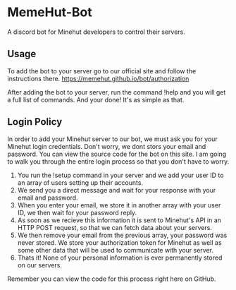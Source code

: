 # MemeHut-Bot
A discord bot for Minehut developers to control their servers.

## Usage
To add the bot to your server go to our official site and follow the instructions there.
https://memehut.github.io/bot/authorization

After adding the bot to your server, run the command !help and you will get a full list of commands. And your done! It's as simple as that.

## Login Policy
In order to add your Minehut server to our bot, we must ask you for your Minehut login credentials. Don't worry, we dont stors your email and password. You can view the source code for the bot on this site. I am going to walk you through the entire login process so that you don't have to worry. 

1. You run the !setup command in your server and we add your user ID to an array of users setting up their accounts.
2. We send you a direct message and wait for your response with your email and password. 
3. When you enter your email, we store it in another array with your user ID, we then wait for your password reply.
4. As soon as we recieve this information it is sent to Minehut's API in an HTTP POST request, so that we can fetch data about your servers.
5. We then remove your email from the previous array, your password was never stored. We store your authorization token for Minehut as well as some other data that will be used to communicate with your server.
6. Thats it! None of your personal information is ever permanently stored on our servers.

Remember you can view the code for this process right here on GitHub.
